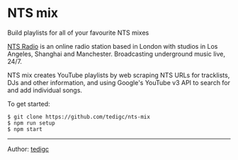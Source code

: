 # NTS mix

Build playlists for all of your favourite NTS mixes

[NTS Radio](https://www.nts.live/)  is an online radio station based in London with studios in Los Angeles, Shanghai and Manchester. Broadcasting underground music live, 24/7.

NTS mix creates YouTube playlists by web scraping NTS URLs for tracklists, DJs and other information, and using Google's YouTube v3 API to search for and add individual songs. 

To get started:

```
$ git clone https://github.com/tedigc/nts-mix
$ npm run setup
$ npm start
```

---
Author: [tedigc](https://github.com/tedigc)
